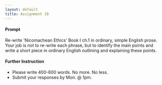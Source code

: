 ```yaml
---
layout: default
title: Assignment 10
---
```



#### Prompt ####

Re-write 'Nicomachean Ethics' Book I ch.1 in ordinary, simple English prose. Your job is not to re-write each phrase, but to identify the main points and write a short piece in ordinary English outlining and explaining these points.   


#### Further Instruction ####

+ Please write 400-600 words. No more. No less. 
+ Submit your responses by Mon. @ 1pm.